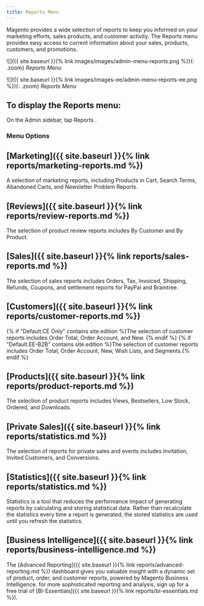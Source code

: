 ```yaml
---
title: Reports Menu
---
```


Magento provides a wide selection of reports to keep you informed on your marketing efforts, sales products, and customer activity. The Reports menu provides easy access to current information about your sales, products, customers, and promotions.

<!--{% if "Default.CE Only" contains site.edition %}-->

![]({{ site.baseurl }}{% link images/images/admin-menu-reports.png %}){: .zoom}
*Reports Menu*
<!--{% endif %}-->

<!--{% if "Default.EE-B2B" contains site.edition %}-->

![]({{ site.baseurl }}{% link images/images-ee/admin-menu-reports-ee.png %}){: .zoom}
*Reports Menu*
<!--{% endif %}-->

## To display the Reports menu:

On the Admin sidebar, tap <span class="btn"> Reports </span>.

### Menu Options

## [Marketing]({{ site.baseurl }}{% link reports/marketing-reports.md %})

A selection of marketing reports, including Products in Cart, Search Terms, Abandoned Carts, and Newsletter Problem Reports.

## [Reviews]({{ site.baseurl }}{% link reports/review-reports.md %})

The selection of product review reports includes By Customer and By Product.

## [Sales]({{ site.baseurl }}{% link reports/sales-reports.md %})

The selection of sales reports includes Orders, Tax, Invoiced, Shipping, Refunds, Coupons, and settlement reports for PayPal and Braintree.

## [Customers]({{ site.baseurl }}{% link reports/customer-reports.md %})

{% if "Default.CE Only" contains site.edition %}The selection of customer reports includes Order Total, Order Account, and New. {% endif %}
{% if "Default.EE-B2B" contains site.edition %}The selection of customer reports includes Order Total, Order Account, New, Wish Lists, and Segments.{% endif %}

## [Products]({{ site.baseurl }}{% link reports/product-reports.md %})

The selection of product reports includes Views, Bestsellers, Low Stock, Ordered, and Downloads.

<!--{% if "Default.EE-B2B" contains site.edition %}-->

## [Private Sales]({{ site.baseurl }}{% link reports/statistics.md %})

The selection of reports for private sales and events includes Invitation, Invited Customers, and Conversions.
<!--{% endif %}-->

## [Statistics]({{ site.baseurl }}{% link reports/statistics.md %})

Statistics is a tool that reduces the performance impact of generating reports by calculating and storing statistical data. Rather than recalculate the statistics every time a report is generated, the stored statistics are used until you refresh the statistics.

## [Business Intelligence]({{ site.baseurl }}{% link reports/business-intelligence.md %})

The [Advanced Reporting]({{ site.baseurl }}{% link reports/advanced-reporting.md %})
dashboard gives you valuable insight with a dynamic set of product, order, and customer reports, powered by Magento Business Intelligence. for more sophisticated reporting and analysis, sign up for a free trial of [BI-Essentials]({{ site.baseurl }}{% link reports/bi-essentials.md %}).
